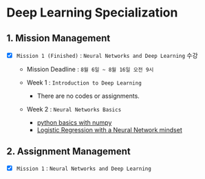 # Deep Learning Specialization


## 1. Mission Management

- [x] `Mission 1 (Finished)` : `Neural Networks and Deep Learning` 수강

    - Mission Deadline : `8월 6일 ~ 8월 16일 오전 9시`

    - Week 1 : `Introduction to Deep Learning`

        - There are no codes or assignments.
    
    - Week 2 : `Neural Networks Basics`

        - [python basics with numpy](./assignment/lecture1/week2/Python_Basics_with_Numpy.ipynb)
        - [Logistic Regression with a Neural Network mindset](./assignment/lecture1/week2/Logistic_Regression_with_a_Neural_Network_mindset.ipynb)

## 2. Assignment Management

- [x] `Mission 1` : `Neural Networks and Deep Learning`
